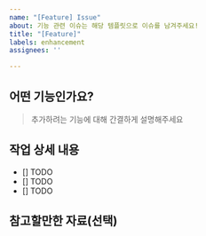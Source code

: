 ```yaml
---
name: "[Feature] Issue"
about: 기능 관련 이슈는 해당 템플릿으로 이슈를 남겨주세요!
title: "[Feature]"
labels: enhancement
assignees: ''

---
```


## 어떤 기능인가요?
> 추가하려는 기능에 대해 간결하게 설명해주세요

## 작업 상세 내용
- [] TODO
- [] TODO
- [] TODO

## 참고할만한 자료(선택)
